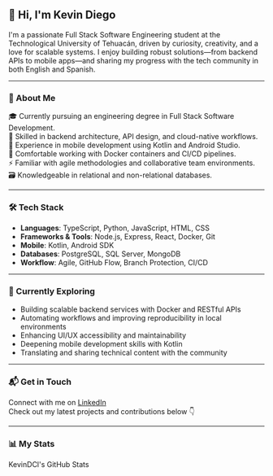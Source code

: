 ## 👋 Hi, I'm Kevin Diego

I'm a passionate Full Stack Software Engineering student at the Technological University of Tehuacán, driven by curiosity, creativity, and a love for scalable systems. I enjoy building robust solutions—from backend APIs to mobile apps—and sharing my progress with the tech community in both English and Spanish.

---

### 🧠 About Me

🎓 Currently pursuing an engineering degree in Full Stack Software Development.  
🔧 Skilled in backend architecture, API design, and cloud-native workflows.  
📱 Experience in mobile development using Kotlin and Android Studio.  
🐳 Comfortable working with Docker containers and CI/CD pipelines.  
⚡ Familiar with agile methodologies and collaborative team environments.  
🗃️ Knowledgeable in relational and non-relational databases.

---

### 🛠️ Tech Stack

- **Languages**: TypeScript, Python, JavaScript, HTML, CSS  
- **Frameworks & Tools**: Node.js, Express, React, Docker, Git  
- **Mobile**: Kotlin, Android SDK  
- **Databases**: PostgreSQL, SQL Server, MongoDB  
- **Workflow**: Agile, GitHub Flow, Branch Protection, CI/CD

---

### 🚀 Currently Exploring

- Building scalable backend services with Docker and RESTful APIs  
- Automating workflows and improving reproducibility in local environments  
- Enhancing UI/UX accessibility and maintainability  
- Deepening mobile development skills with Kotlin  
- Translating and sharing technical content with the community

---

### 📬 Get in Touch

Connect with me on [LinkedIn](https://www.linkedin.com/in/kevindc2608/)  
Check out my latest projects and contributions below 👇

---

### 📊 My Stats

KevinDCl's GitHub Stats
